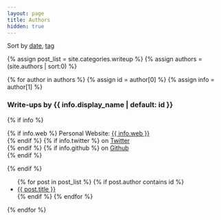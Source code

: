 ```yaml
---
layout: page
title: Authors
hidden: true
---
```


<span class="discreet">Sort by <a href="/writeups">date</a>, <a href="/tags">tag</a></span>

{% assign post_list = site.categories.writeup %}
{% assign authors = (site.authors | sort:0) %}

{% for author in authors  %}
  {% assign id = author[0] %}
  {% assign info = author[1] %}
  <h3 id="{{ id }}-ref">Write-ups by {{ info.display_name | default: id }}</h3>
        {% if info %}
  <p>
            {% if info.web %}
  Personal Website: <a href="{{ info.web }}">{{ info.web }}</a><br />
            {% endif %}
            {% if info.twitter %}
  on <a href="https://twitter.com/{{ info.twitter }}">Twitter</a><br />
            {% endif %}
            {% if info.github %}
  on <a href="https://github.com/{{ info.github }}">Github</a><br />
            {% endif %}
  </p>
		{% endif %}
  <ul>
    {% for post in post_list %}
       {% if post.author contains id %}
         <li><a href="{{ post.url }}">{{ post.title }}</a></li>
       {% endif %}
    {% endfor %}
  </ul>
{% endfor %}
